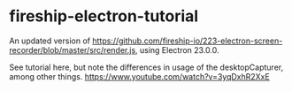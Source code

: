 # fireship-electron-tutorial
An updated version of https://github.com/fireship-io/223-electron-screen-recorder/blob/master/src/render.js, using Electron 23.0.0.

See tutorial here, but note the differences in usage of the desktopCapturer, among other things.
https://www.youtube.com/watch?v=3yqDxhR2XxE
